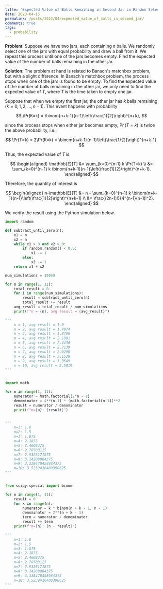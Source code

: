 ```yaml
---
title: 'Expected Value of Balls Remaining in Second Jar in Random Selection Process'
date: 2023-04-15
permalink: /posts/2023/04/expected_value_of_balls_in_second_jar/
comments: true
tags:
  - probability
---
```


**Problem**: Suppose we have two jars, each containing $n$ balls. We randomly select one of the jars with equal probability and draw a ball from it. We repeat this process until one of the jars becomes empty. Find the expected value of the number of balls remaining in the other jar.

**Solution**: The problem at hand is related to Banach's matchbox problem, but with a slight difference. In Banach's matchbox problem, the process stops when one of the jars is found to be empty. To find the expected value of the number of balls remaining in the other jar, we only need to find the expected value of $T$, where $T$ is the time taken to empty one jar.

Suppose that when we empty the first jar, the other jar has $k$ balls remaining ($k=0,1,2,\dots,n-1$). This event happens with probability

$$
\Pr(K=k) = \binom{n+k-1}{n-1}\left(\frac{1}{2}\right)^{n+k},
$$

since the process stops when either jar becomes empty, $\Pr(T=k)$ is twice the above probability, i.e.,

$$
\Pr(T=k) = 2\Pr(K=k) = \binom{n+k-1}{n-1}\left(\frac{1}{2}\right)^{n+k-1}.
$$

Thus, the expected value of $T$ is

$$
\begin{aligned}
\mathbb{E}[T] &= \sum_{k=0}^{n-1} k \Pr(T=k) \\
&= \sum_{k=0}^{n-1} k \binom{n+k-1}{n-1}\left(\frac{1}{2}\right)^{n+k-1}.
\end{aligned}
$$

Therefore, the quantity of interest is

$$
\begin{aligned}
n-\mathbb{E}[T] &= n - \sum_{k=0}^{n-1} k \binom{n+k-1}{n-1}\left(\frac{1}{2}\right)^{n+k-1} \\
&= \frac{(2n-1)!}{4^{n-1}(n-1)!^2}.
\end{aligned}
$$

We verify the result using the Python simulation below.

```python
import random

def subtract_until_zero(n):
    x1 = n
    x2 = n
    while x1 > 0 and x2 > 0:
        if random.random() < 0.5:
            x1 -= 1
        else:
            x2 -= 1
    return x1 + x2

num_simulations = 10000

for n in range(1, 11):
    total_result = 0
    for i in range(num_simulations):
        result = subtract_until_zero(n)
        total_result += result
    avg_result = total_result / num_simulations
    print(f"n = {n}, avg result = {avg_result}")

"""
    n = 1, avg result = 1.0
    n = 2, avg result = 1.4974
    n = 3, avg result = 1.8796
    n = 4, avg result = 2.1881
    n = 5, avg result = 2.4436
    n = 6, avg result = 2.7139
    n = 7, avg result = 2.9298
    n = 8, avg result = 3.1538
    n = 9, avg result = 3.3549
    n = 10, avg result = 3.5019
"""


import math

for n in range(1, 11):
    numerator = math.factorial(2*n - 1)
    denominator = 4**(n-1) * (math.factorial(n-1))**2
    result = numerator / denominator
    print(f"n={n}: {result}")


"""
    n=1: 1.0
    n=2: 1.5
    n=3: 1.875
    n=4: 2.1875
    n=5: 2.4609375
    n=6: 2.70703125
    n=7: 2.9326171875
    n=8: 3.14208984375
    n=9: 3.338470458984375
    n=10: 3.5239410400390625
"""


from scipy.special import binom

for n in range(1, 11):
    result = 0
    for k in range(n):
        numerator = k * binom(n + k - 1, n - 1)
        denominator = 2**(n + k - 1)
        term = numerator / denominator
        result += term
    print(f"n={n}: {n - result}")

"""
    n=1: 1.0
    n=2: 1.5
    n=3: 1.875
    n=4: 2.1875
    n=5: 2.4609375
    n=6: 2.70703125
    n=7: 2.9326171875
    n=8: 3.14208984375
    n=9: 3.338470458984375
    n=10: 3.5239410400390625
"""
```